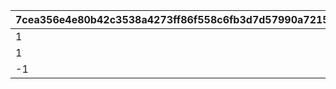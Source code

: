 |7cea356e4e80b42c3538a4273ff86f558c6fb3d7d57990a7215d94aceee722a2|d65525340d055d68ecead2cff57a6864ee80f4fdab247092f4df9cbbbcc5ac7f|b442a394b445f2e5776a5cae1a08f44ebecb173d5eb12f8495a9a7a16244595e|d323c2b82bc6a27e0362f1a104c39d511587fd3a87c1af47f9ec91abc5d66ff0|c8cc4ded558dd222774f8c8247a4ae519a929b5a1554472ff263c75692b25dd0|5a416efa6967ae953452ac85aa934e266864f88dfe394f739240775e1943a453|9031048ef8c3e585e5adb00c6bc9866bed6f0aa6b41259b07b7f07fcc934415f|a26958274c4c918297153deca2d8d82e0d6956ede70c8b8259ed5ff178b26aef|40bb0a2f4c35c6a61ab60afba0f05196d0fb8298b92b9b3bb1d78b66e3ee5c78|d2a07d1e2f8f7e3a82dbe2f7ce94d89dddbc738fdf17d3ff8e15c0c496c83127|ab795f44f3be2119f677108b25aaae9dbe3a8201c10a48d9a09c2c93a72d464b|c0bdf5283c82a68909c72edd19e488bdf1894e5021d408717309d3c539bbcf9b|221b885aa342f16addcc2d4ec697c4ddf6f141d277b165b6b4436adab5683141|285c8e749702a2c24e6cfea387e338a0cf5d56bdd430bea62230a951262de80c|911521416d3a3ad50748b77680bdd6fa22d7df9317655d4f9f6931efd2d40501|87ee994ed87e9b2fec70781c0a0fcf8ddd8e74a50e54b198a692bcd1d9fd955f|e9af2d330f6a0d21bbdd9931e4f52d9d41a9ccf346ddf2e0999a551a3ec29731|cc80309ce67ec05bc07ed0bc27d99fbb9984442532df3b0cb7dc854fcddc9b91|
| --- | --- | --- | --- | --- | --- | --- | --- | --- | --- | --- | --- | --- | --- | --- | --- | --- | --- |
|1|803100222|4|0|0|3008|1|83|9006525|0|-1|1.5|5|-1|1|1|-1|bgm_M646_Mode1|
|1|803100223|2|0|0|3008|2|66|9006526|0|-1|1.5|5|-1|1|1|-1|bgm_M646_Mode2|
|-1|803100224|-1|9000003|0|3008|3|0|9006527|0|-1|1.5|5|-1|1|1|-1|bgm_M646_Mode3|